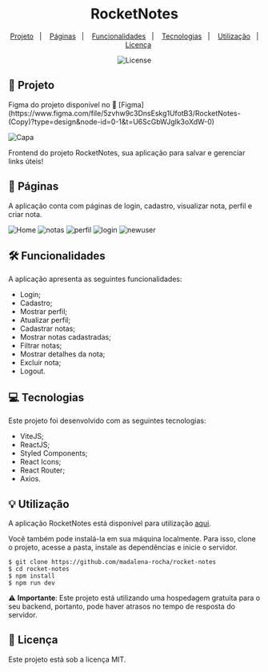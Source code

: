 
<h1 align="center"> RocketNotes </h1>

<p align="center">
  <a href="#project">Projeto</a>&nbsp;&nbsp;&nbsp;|&nbsp;&nbsp;&nbsp;
  <a href="#pages">Páginas</a>&nbsp;&nbsp;&nbsp;|&nbsp;&nbsp;&nbsp;
  <a href="#features">Funcionalidades</a>&nbsp;&nbsp;&nbsp;|&nbsp;&nbsp;&nbsp;
  <a href="#technologies">Tecnologias</a>&nbsp;&nbsp;&nbsp;|&nbsp;&nbsp;&nbsp;
  <a href="#usage">Utilização</a>&nbsp;&nbsp;&nbsp;|&nbsp;&nbsp;&nbsp;
  <a href="#license">Licença</a>
</p>

<p align="center">
  <img alt="License" src="https://img.shields.io/static/v1?label=license&message=MIT&color=49AA26&labelColor=000000">
</p>

<h2 id="project">📁 Projeto</h2>
Figma do projeto disponível no 🔗 [Figma](https://www.figma.com/file/5zvhw9c3DnsEskg1UfotB3/RocketNotes-(Copy)?type=design&node-id=0-1&t=U6ScGbWJglk3oXdW-0)

![Capa](https://github.com/luizgmachado/Rocketnotes/assets/108701750/f5daff1a-ebba-4835-a3c0-f1fdee13ce45)

Frontend do projeto RocketNotes, sua aplicação para salvar e gerenciar links úteis!

<h2 id="pages">📃 Páginas</h2>

A aplicação conta com páginas de login, cadastro, visualizar nota, perfil e criar nota.

![Home](https://github.com/luizgmachado/Rocketnotes/assets/108701750/2afd5c43-d030-419e-8952-52e4a02131e8)
![notas](https://github.com/luizgmachado/Rocketnotes/assets/108701750/26aa8367-f650-4f96-90b3-49e9e119a6fa)
![perfil](https://github.com/luizgmachado/Rocketnotes/assets/108701750/794bb647-d45b-491e-9fbe-281bc720a2de)
![login](https://github.com/luizgmachado/Rocketnotes/assets/108701750/46b95187-315f-48ab-9363-4d50df8588bd)
![newuser](https://github.com/luizgmachado/Rocketnotes/assets/108701750/c64e0f23-3f02-4e31-ae72-ec82b0902d62)

<h2 id="features">🛠️ Funcionalidades</h2>

A aplicação apresenta as seguintes funcionalidades:

- Login;
- Cadastro;
- Mostrar perfil;
- Atualizar perfil;
- Cadastrar notas;
- Mostrar notas cadastradas;
- Filtrar notas;
- Mostrar detalhes da nota;
- Excluir nota;
- Logout.

<h2 id="technologies">💻 Tecnologias</h2>

Este projeto foi desenvolvido com as seguintes tecnologias:

- ViteJS;
- ReactJS;
- Styled Components;
- React Icons;
- React Router;
- Axios.

<h2 id="usage">💡 Utilização</h2>

A aplicação RocketNotes está disponível para utilização [aqui](https://rocket-notes-app.netlify.app/).

Você também pode instalá-la em sua máquina localmente. Para isso, clone o projeto, acesse a pasta, instale as dependências e inicie o servidor.

```
$ git clone https://github.com/madalena-rocha/rocket-notes
$ cd rocket-notes
$ npm install
$ npm run dev
```

⚠️ **Importante**: Este projeto está utilizando uma hospedagem gratuita para o seu backend, portanto, pode haver atrasos no tempo de resposta do servidor.

<h2 id="license">📝 Licença</h2>

Este projeto está sob a licença MIT.

